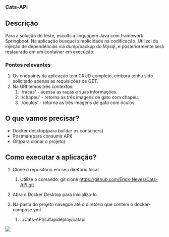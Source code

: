 ### Cats-API

## Descrição

Para a solução do teste, escolhi a linguagem Java com framework Springboot.
Na aplicação busquei simplicidade na codificação.
Utilizei de injeção de dependências via dump/backup do Mysql, e posteriormente será restaurado em um container em execução. 

### Pontos relevantes

1. Os endpoints da aplicação tem CRUD completo, embora tenha sido solicitado apenas as requisições de GET.
2. Na URI temos três contextos:
	1. '/racas' - acessa as raças e suas informações.
	2. '/chapeu' - retorna as três imagens de gato com chapéu.
	3. '/oculos' - retorna as três imagens de gato com óculos.

## O que vamos precisar?

* Docker desktop(para buildar os containers)
* Postman(para consumir API)
* Git(para clonar o projeto)

## Como executar a aplicação?

1. Clone o repositório em seu diretório local.
	1. Utilize o comando: git clone https://github.com/Erick-Neves/Cats-API.git

2. Abra o Docker Desktop para inicializa-lo.

3. Na pasta do projeto navegue até o diretório que contem o docker-compose.yml
	1. ../Cats-API/catapideploy/catapi
<img align="center" src="https://i.imgur.com/bQ60yKR.jpg"/>
